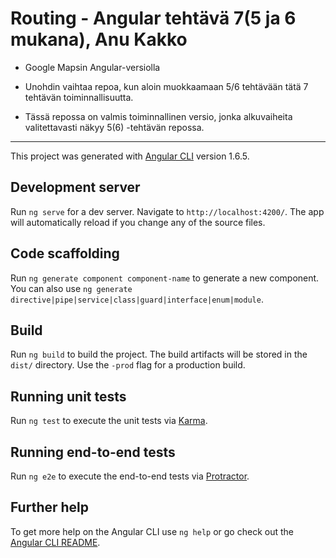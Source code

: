 # Routing - Angular tehtävä 7(5 ja 6 mukana), Anu Kakko

+ Google Mapsin Angular-versiolla

+ Unohdin vaihtaa repoa, kun aloin muokkaamaan 5/6 tehtävään tätä 7 tehtävän toiminnallisuutta.
+ Tässä repossa on valmis toiminnallinen versio, jonka alkuvaiheita valitettavasti näkyy 5(6) -tehtävän repossa.

------

This project was generated with [Angular CLI](https://github.com/angular/angular-cli) version 1.6.5.

## Development server

Run `ng serve` for a dev server. Navigate to `http://localhost:4200/`. The app will automatically reload if you change any of the source files.

## Code scaffolding

Run `ng generate component component-name` to generate a new component. You can also use `ng generate directive|pipe|service|class|guard|interface|enum|module`.

## Build

Run `ng build` to build the project. The build artifacts will be stored in the `dist/` directory. Use the `-prod` flag for a production build.

## Running unit tests

Run `ng test` to execute the unit tests via [Karma](https://karma-runner.github.io).

## Running end-to-end tests

Run `ng e2e` to execute the end-to-end tests via [Protractor](http://www.protractortest.org/).

## Further help

To get more help on the Angular CLI use `ng help` or go check out the [Angular CLI README](https://github.com/angular/angular-cli/blob/master/README.md).
